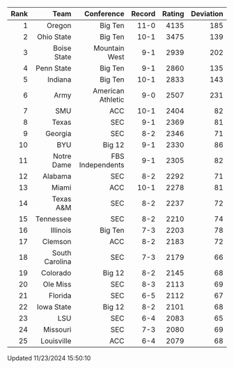 | Rank  | Team                 | Conference           | Record   | Rating | Deviation |
| ---:  | ---:                 | ---:                 | ---:     | ---:   | ---:      |
| 1     | Oregon               | Big Ten              | 11-0     | 4135   | 185       |
| 2     | Ohio State           | Big Ten              | 10-1     | 3475   | 139       |
| 3     | Boise State          | Mountain West        | 9-1      | 2939   | 202       |
| 4     | Penn State           | Big Ten              | 9-1      | 2860   | 135       |
| 5     | Indiana              | Big Ten              | 10-1     | 2833   | 143       |
| 6     | Army                 | American Athletic    | 9-0      | 2507   | 231       |
| 7     | SMU                  | ACC                  | 10-1     | 2404   | 82        |
| 8     | Texas                | SEC                  | 9-1      | 2369   | 81        |
| 9     | Georgia              | SEC                  | 8-2      | 2346   | 71        |
| 10    | BYU                  | Big 12               | 9-1      | 2330   | 86        |
| 11    | Notre Dame           | FBS Independents     | 9-1      | 2305   | 82        |
| 12    | Alabama              | SEC                  | 8-2      | 2292   | 71        |
| 13    | Miami                | ACC                  | 10-1     | 2278   | 81        |
| 14    | Texas A&M            | SEC                  | 8-2      | 2237   | 72        |
| 15    | Tennessee            | SEC                  | 8-2      | 2210   | 74        |
| 16    | Illinois             | Big Ten              | 7-3      | 2203   | 78        |
| 17    | Clemson              | ACC                  | 8-2      | 2183   | 72        |
| 18    | South Carolina       | SEC                  | 7-3      | 2179   | 66        |
| 19    | Colorado             | Big 12               | 8-2      | 2145   | 68        |
| 20    | Ole Miss             | SEC                  | 8-3      | 2113   | 69        |
| 21    | Florida              | SEC                  | 6-5      | 2112   | 67        |
| 22    | Iowa State           | Big 12               | 8-2      | 2101   | 68        |
| 23    | LSU                  | SEC                  | 6-4      | 2083   | 65        |
| 24    | Missouri             | SEC                  | 7-3      | 2080   | 69        |
| 25    | Louisville           | ACC                  | 6-4      | 2079   | 68        |

Updated 11/23/2024 15:50:10
